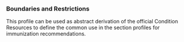 ### Boundaries and Restrictions
This profile can be used as abstract derivation of the official Condition Resources to define the common 
use in the section profiles for immunization recommendations.
